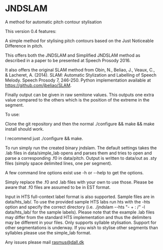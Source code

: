 # JNDSLAM
A method for automatic pitch contour stylisation

This version 0.4 features:

A simple method for stylising pitch contours based on the Just Noticeable Difference in pitch.

This offers both the JNDSLAM and Simplified JNDSLAM method as described in a paper to be presented at Speech Prosody 2016.

It also offers the original SLAM method from Obin, N., Beliao, J., Veaux, C., & Lacheret, A. (2014). SLAM: Automatic Stylization and Labelling of Speech Melody. Speech Prosody 7, 246-250. Python implementation available at https://github.com/jbeliao/SLAM.

Finally output can be given in raw semitone values. This outputs one extra value compared to the others which is the position of the extreme in the segment.

To use:

Clone the git repository and then the normal ./configure && make && make install should work.

I recommend just ./configure && make.

To run simply run the created binary jndslam. The default settings takes the .lab files in data/simple_lab opens and parses them and tries to open and parse a corresponding .f0 in data/pitch. Output is written to data/out as .sty files (simply space delimited lines, one per segment).

A few command line options exist use -h or --help to get the options.

Simply replace the .f0 and .lab files with your own to use those. Please be aware that .f0 files are assumed to be in EST format.

Input in HTS full-context label format is also supported. Sample files are in data/hts_lab/. To use the provided sample HTS labs run hts with the -hts option and specify the correct directory (i.e. ./jndslam --hts "- + : /" -l data/hts_lab/ for the sample labels). Please note that the example .lab files may differ from the standard HTS implementation and thus the delimiters may be different in your files. Only supports syllable stylisation. Support for other segmentations is underway. If you wish to stylise other segments than syllables please use the simple_lab format.

Any issues please mail rasmus@dall.dk
